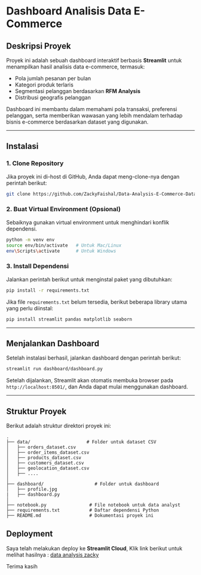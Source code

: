 # Dashboard Analisis Data E-Commerce

## Deskripsi Proyek
Proyek ini adalah sebuah dashboard interaktif berbasis **Streamlit** untuk menampilkan hasil analisis data e-commerce, termasuk:
- Pola jumlah pesanan per bulan
- Kategori produk terlaris
- Segmentasi pelanggan berdasarkan **RFM Analysis**
- Distribusi geografis pelanggan

Dashboard ini membantu dalam memahami pola transaksi, preferensi pelanggan, serta memberikan wawasan yang lebih mendalam terhadap bisnis e-commerce berdasarkan dataset yang digunakan.

---

## Instalasi
### 1. Clone Repository
Jika proyek ini di-host di GitHub, Anda dapat meng-clone-nya dengan perintah berikut:
```bash
git clone https://github.com/ZackyFaishal/Data-Analysis-E-Commerce-Dataset.git
```

### 2. Buat Virtual Environment (Opsional)
Sebaiknya gunakan virtual environment untuk menghindari konflik dependensi.
```bash
python -m venv env
source env/bin/activate   # Untuk Mac/Linux
env\Scripts\activate      # Untuk Windows
```

### 3. Install Dependensi
Jalankan perintah berikut untuk menginstal paket yang dibutuhkan:
```bash
pip install -r requirements.txt
```
Jika file `requirements.txt` belum tersedia, berikut beberapa library utama yang perlu diinstal:
```bash
pip install streamlit pandas matplotlib seaborn
```

---

## Menjalankan Dashboard
Setelah instalasi berhasil, jalankan dashboard dengan perintah berikut:
```bash
streamlit run dashboard/dashboard.py
```
Setelah dijalankan, Streamlit akan otomatis membuka browser pada `http://localhost:8501/`, dan Anda dapat mulai menggunakan dashboard.

---

## Struktur Proyek
Berikut adalah struktur direktori proyek ini:
```
.
├── data/                     # Folder untuk dataset CSV
│   ├── orders_dataset.csv
│   ├── order_items_dataset.csv
│   ├── products_dataset.csv
│   ├── customers_dataset.csv
│   ├── geolocation_dataset.csv
│   ├── ....
│
├── dashboard/                   # Folder untuk dashboard
│   ├── profile.jpg
|   ├── dashboard.py
│
├── notebook.py                # File notebook untuk data analyst
├── requirements.txt           # Daftar dependensi Python
├── README.md                  # Dokumentasi proyek ini
```

## Deployment
Saya telah melakukan deploy ke **Streamlit Cloud**, Klik link berikut untuk melihat hasilnya :
[data analysis zacky](https://share.streamlit.io/)

Terima kasih
